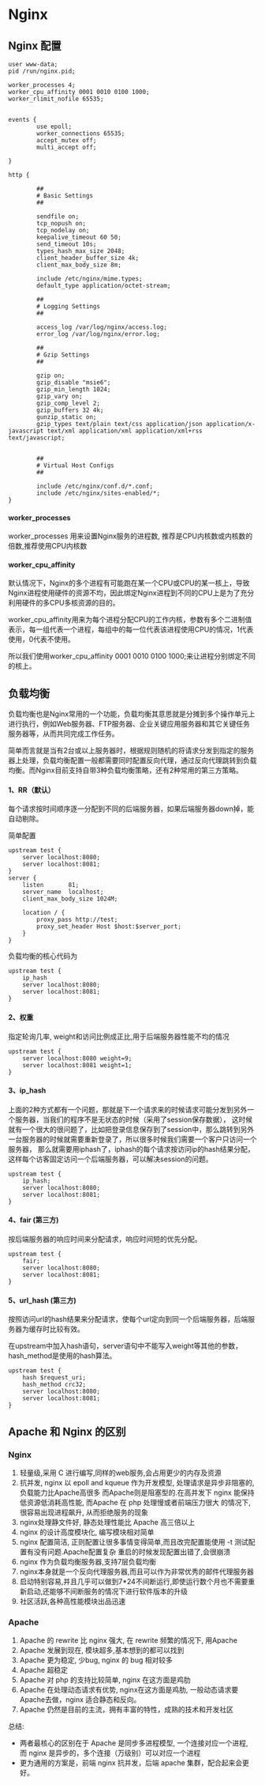 # Nginx

## Nginx 配置
```
user www-data;
pid /run/nginx.pid;

worker_processes 4;
worker_cpu_affinity 0001 0010 0100 1000;
worker_rlimit_nofile 65535;


events {
        use epoll;
        worker_connections 65535;
        accept_mutex off;
        multi_accept off;

}

http {

        ##
        # Basic Settings
        ##

        sendfile on;
        tcp_nopush on;
        tcp_nodelay on;
        keepalive_timeout 60 50;
        send_timeout 10s;
        types_hash_max_size 2048;
        client_header_buffer_size 4k;
        client_max_body_size 8m;

        include /etc/nginx/mime.types;
        default_type application/octet-stream;

        ##
        # Logging Settings
        ##

        access_log /var/log/nginx/access.log;
        error_log /var/log/nginx/error.log;

        ##
        # Gzip Settings
        ##

        gzip on;
        gzip_disable "msie6";
        gzip_min_length 1024;
        gzip_vary on;
        gzip_comp_level 2;
        gzip_buffers 32 4k;
        gunzip_static on;
        gzip_types text/plain text/css application/json application/x-javascript text/xml application/xml application/xml+rss text/javascript;


        ##
        # Virtual Host Configs
        ##

        include /etc/nginx/conf.d/*.conf;
        include /etc/nginx/sites-enabled/*;
}

```

#### worker_processes
worker_processes 用来设置Nginx服务的进程数, 推荐是CPU内核数或内核数的倍数,推荐使用CPU内核数

#### worker_cpu_affinity
默认情况下，Nginx的多个进程有可能跑在某一个CPU或CPU的某一核上，导致Nginx进程使用硬件的资源不均，因此绑定Nginx进程到不同的CPU上是为了充分利用硬件的多CPU多核资源的目的。

worker_cpu_affinity用来为每个进程分配CPU的工作内核，参数有多个二进制值表示，每一组代表一个进程，每组中的每一位代表该进程使用CPU的情况，1代表使用，0代表不使用。

所以我们使用worker_cpu_affinity 0001 0010 0100 1000;来让进程分别绑定不同的核上。

## 负载均衡

负载均衡也是Nginx常用的一个功能，负载均衡其意思就是分摊到多个操作单元上进行执行，例如Web服务器、FTP服务器、企业关键应用服务器和其它关键任务服务器等，从而共同完成工作任务。

简单而言就是当有2台或以上服务器时，根据规则随机的将请求分发到指定的服务器上处理，负载均衡配置一般都需要同时配置反向代理，通过反向代理跳转到负载均衡。而Nginx目前支持自带3种负载均衡策略，还有2种常用的第三方策略。

#### 1、RR（默认）

每个请求按时间顺序逐一分配到不同的后端服务器，如果后端服务器down掉，能自动剔除。

简单配置

```
upstream test {
    server localhost:8080;
    server localhost:8081;
}
server {
    listen       81;                                                         
    server_name  localhost;                                               
    client_max_body_size 1024M;

    location / {
        proxy_pass http://test;
        proxy_set_header Host $host:$server_port;
    }
}

```

负载均衡的核心代码为

```
upstream test {
    ip_hash
    server localhost:8080;
    server localhost:8081;
}
```

#### 2、权重

指定轮询几率, weight和访问比例成正比,用于后端服务器性能不均的情况

```
upstream test {
    server localhost:8080 weight=9;
    server localhost:8081 weight=1;
}

```

#### 3、ip_hash

上面的2种方式都有一个问题，那就是下一个请求来的时候请求可能分发到另外一个服务器，当我们的程序不是无状态的时候（采用了session保存数据），
这时候就有一个很大的很问题了，比如把登录信息保存到了session中，那么跳转到另外一台服务器的时候就需要重新登录了，所以很多时候我们需要一个客户只访问一个服务器，
那么就需要用iphash了，iphash的每个请求按访问ip的hash结果分配，这样每个访客固定访问一个后端服务器，可以解决session的问题。

```
upstream test {
    ip_hash;
    server localhost:8080;
    server localhost:8081;
}
```

#### 4、fair (第三方)
按后端服务器的响应时间来分配请求，响应时间短的优先分配。

```
upstream test {
    fair;
    server localhost:8080;
    server localhost:8081;
}
```

#### 5、url_hash (第三方)
按照访问url的hash结果来分配请求，使每个url定向到同一个后端服务器，后端服务器为缓存时比较有效。

在upstream中加入hash语句，server语句中不能写入weight等其他的参数，hash_method是使用的hash算法。

```
upstream test {
    hash $request_uri; 
    hash_method crc32; 
    server localhost:8080;
    server localhost:8081;
}
```



## Apache 和 Nginx 的区别

### Nginx
1. 轻量级,采用 C 进行编写,同样的web服务,会占用更少的内存及资源
2. 抗并发, nginx 以 epoll and kqueue 作为开发模型, 处理请求是异步非阻塞的, 负载能力比Apache高很多
而Apache则是阻塞型的.在高并发下 nginx 能保持低资源低消耗高性能, 而Apache 在 php 处理慢或者前端压力很大
的情况下, 很容易出现进程飙升, 从而拒绝服务的现象
3. nginx处理静文件好, 静态处理性能比 Apache 高三倍以上
4. nginx 的设计高度模块化, 编写模块相对简单
5. nginx 配置简洁, 正则配置让很多事情变得简单,而且改完配置能使用 -t 测试配置有没有问题.Apache配置复杂
重启的时候发现配置出错了,会很崩溃
6. nginx 作为负载均衡服务器,支持7层负载均衡
7. nginx本身就是一个反向代理服务器,而且可以作为非常优秀的邮件代理服务器
8. 启动特别容易,并且几乎可以做到7*24不间断运行,即使运行数个月也不需要重新启动,还能够不间断服务的情况下进行软件版本的升级
9. 社区活跃,各种高性能模块出品迅速

### Apache
1. Apache 的 rewrite 比 nginx 强大, 在 rewrite 频繁的情况下, 用Apache
2. Apache 发展到现在, 模块超多,基本想到的都可以找到
3. Apache 更为稳定, 少bug, nginx 的 bug 相对较多
4. Apache 超稳定
5. Apache 对 php 的支持比较简单, nginx 在这方面是鸡肋
6. Apache 在处理动态请求有优势, nginx在这方面是鸡肋, 一般动态请求要Apache去做，nginx 适合静态和反向。
7. Apache 仍然是目前的主流，拥有丰富的特性，成熟的技术和开发社区

总结:
    
- 两者最核心的区别在于 Apache 是同步多进程模型, 一个连接对应一个进程, 而 nginx 是异步的，多个连接（万级别）可以对应一个进程
- 更为通用的方案是，前端 nginx 抗并发，后端 apache 集群，配合起来会更好。






























